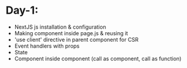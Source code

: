 # Day-1:
- NextJS js installation & configuration
- Making component inside page.js & reusing it
- 'use client' directive in parent component for CSR
- Event handlers with props
- State
- Component inside component (call as component, call as function)



